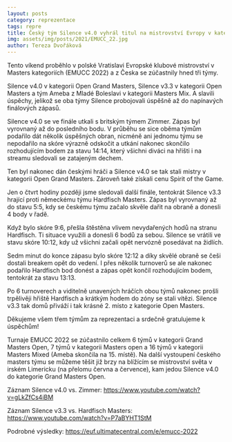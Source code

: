 ```yaml
---
layout: posts
category: reprezentace
tags: repre
title: Český tým Silence v4.0 vyhrál titul na mistrovství Evropy v kategorii Grand Masters Open! V kategorii Masters Open skončili Silence v3.3 druzí
img: assets/img/posts/2021/EMUCC_22.jpg
author: Tereza Dvořáková
---
```


Tento víkend proběhlo v polské Vratislavi Evropské klubové mistrovství v Masters kategoriích (EMUCC 2022) a z Česka se zúčastnily hned tři týmy.

Silence v4.0 v kategorii Open Grand Masters, Silence v3.3 v kategorii Open Masters a tým Ameba z Mladé Boleslavi v kategorii Masters Mix. A slavili úspěchy, jelikož se oba týmy Silence probojovali úspěšně až do napínavých finálových zápasů.

Silence v4.0 se ve finále utkali s britským týmem Zimmer. Zápas byl vyrovnaný až do posledního bodu. V průběhu se sice oběma týmům podařilo dát několik úspěšných obran, nicméně ani jednomu týmu se nepodařilo na skóre výrazně odskočit a utkání nakonec skončilo rozhodujícím bodem za stavu 14:14, který všichni diváci na hřišti i na streamu sledovali se zatajeným dechem.

Ten byl nakonec dán českými hráči a Silence v4.0 se tak stali mistry v kategorii Open Grand Masters. Zároveň také získali cenu Spirit of the Game.

Jen o čtvrt hodiny později jsme sledovali další finále, tentokrát Silence v3.3 hrající proti německému týmu Hardfisch Masters. Zápas byl vyrovnaný až do stavu 5:5, kdy se českému týmu začalo skvěle dařit na obraně a donesli 4 body v řadě.

Když bylo skóre 9:6, přešla štěstěna vlivem nevydařených hodů na stranu Hardfisch. Ti situace využili a donesli 6 bodů za sebou. Silence se vrátili ve stavu skóre 10:12, kdy už všichni začali opět nervózně posedávat na židlích.

Sedm minut do konce zápasu bylo skóre 12:12 a díky skvělé obraně se češi dostali breakem opět do vedení. I přes několik turnoverů se ale nakonec podařilo Hardfisch bod donést a zápas opět končil rozhodujícím bodem, tentokrát za stavu 13:13.

Po 6 turnoverech a viditelně unavených hráčích obou týmů nakonec prošli trpělivěji hřiště Hardfisch a krátkým hodem do zóny se stali vítězi. Silence v3.3 tak domů přiváží i tak krásné 2. místo z kategorie Open Masters.

Děkujeme všem třem týmům za reprezentaci a srdečně gratulujeme k úspěchům!

Turnaje EMUCC 2022 se zúčastnilo celkem 6 týmů v kategorii Grand Masters Open, 7 týmů v kategorii Masters open a 16 týmů v kategorii Masters Mixed (Ameba skončila na 15. místě). Na další vystoupení českého masters týmu se můžeme těšit již brzy na blížícím se mistrovství světa v irském Limericku (na přelomu června a července), kam jedou Silence v4.0 do kategorie Grand Masters Open.

Záznam Silence v4.0 vs. Zimmer: https://www.youtube.com/watch?v=gLkZfCs4iBM

Záznam Silence v3.3 vs. Hardfisch Masters: https://www.youtube.com/watch?v=P7aBYHT1StM 

Podrobné výsledky: https://euf.ultimatecentral.com/e/emucc-2022
